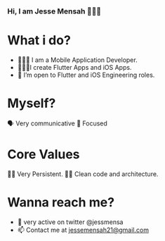 ### Hi, I am Jesse Mensah 👋🇬🇭

# What i do? 
- 👨🏿‍💻 I am a Mobile Application Developer.  
- 👨🏿‍🍳I create Flutter Apps and iOS Apps. 
- 🤔 I’m open to Flutter and iOS Engineering roles. 
# Myself? 
🗣 Very communicative 
🎯 Focused
# Core Values 
💪🏿 Very Persistent.
🛀🏿 Clean code and architecture.
# Wanna reach me? 
- 💬 very active on twitter @jessmensa
- 📫 Contact me at jessemensah21@gmail.com



